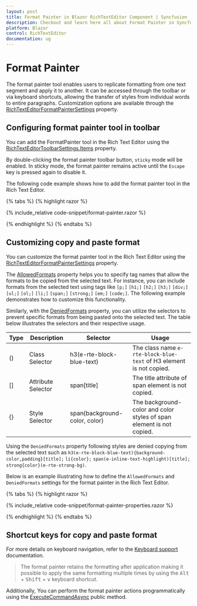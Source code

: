 ```yaml
---
layout: post
title: Format Painter in Blazor RichTextEditor Component | Syncfusion
description: Checkout and learn here all about Format Painter in Syncfusion Blazor RichTextEditor component and more.
platform: Blazor
control: RichTextEditor
documentation: ug
---
```


# Format Painter

The format painter tool enables users to replicate formatting from one text segment and apply it to another. It can be accessed through the toolbar or via keyboard shortcuts, allowing the transfer of styles from individual words to entire paragraphs. Customization options are available through the [RichTextEditorFormatPainterSettings](https://help.syncfusion.com/cr/blazor/Syncfusion.Blazor.RichTextEditor.RichTextEditorFormatPainterSettings.html) property.

## Configuring format painter tool in toolbar

You can add the FormatPainter tool in the Rich Text Editor using the [RichTextEditorToolbarSettings.Items](https://help.syncfusion.com/cr/blazor/Syncfusion.Blazor.RichTextEditor.RichTextEditorToolbarSettings.html#Syncfusion_Blazor_RichTextEditor_RichTextEditorToolbarSettings_Items) property.

By double-clicking the format painter toolbar button, `sticky` mode will be enabled. In sticky mode, the format painter remains active until the `Escape` key is pressed again to disable it.

The following code example shows how to add the format painter tool in the Rich Text Editor.

{% tabs %}
{% highlight razor %}

{% include_relative code-snippet/format-painter.razor %}

{% endhighlight %}
{% endtabs %}

## Customizing copy and paste format

You can customize the format painter tool in the Rich Text Editor using the [RichTextEditorFormatPainterSettings](https://help.syncfusion.com/cr/blazor/Syncfusion.Blazor.html) property.

The [AllowedFormats](https://help.syncfusion.com/cr/blazor/Syncfusion.Blazor.RichTextEditor.RichTextEditorFormatPainterSettings.html#Syncfusion_Blazor_RichTextEditor_RichTextEditorFormatPainterSettings_AllowedFormats) property helps you to specify tag names that allow the formats to be copied from the selected text. For instance, you can include formats from the selected text using tags like `[p;]` `[h1;]` `[h2;]` `[h3;]` `[div;]` `[ul;]` `[ol;]` `[li;]` `[span;]` `[strong;]` `[em;]` `[code;]`. The following example demonstrates how to customize this functionality.

Similarly, with the [DeniedFormats](https://help.syncfusion.com/cr/blazor/Syncfusion.Blazor.RichTextEditor.RichTextEditorFormatPainterSettings.html#Syncfusion_Blazor_RichTextEditor_RichTextEditorFormatPainterSettings_DeniedFormats) property, you can utilize the selectors to prevent specific formats from being pasted onto the selected text. The table below illustrates the selectors and their respective usage.

| Type | Description        | Selector                           | Usage                                                              |
|------|--------------------|------------------------------------|--------------------------------------------------------------------|
| ()   | Class Selector     | h3(e-rte-block-blue-text)          | The class name `e-rte-block-blue-text` of H3 element is not copied. |
| []   | Attribute Selector | span[title]                        | The title attribute of span element is not copied.                 |
| {}   | Style Selector     | span{background-color, color}      | The background-color and color styles of span element is not copied. |

Using the `DeniedFormats` property following styles are denied copying from the selected text such as `h3(e-rte-block-blue-text){background-color,padding}[title];` `li{color};` `span(e-inline-text-highlight)[title];` `strong{color}(e-rte-strong-bg)`.

Below is an example illustrating how to define the `AllowedFormats` and `DeniedFormats` settings for the format painter in the Rich Text Editor.

{% tabs %}
{% highlight razor %}

{% include_relative code-snippet/format-painter-properties.razor %}

{% endhighlight %}
{% endtabs %}

## Shortcut keys for copy and paste format

For more details on keyboard navigation, refer to the [Keyboard support](https://blazor.syncfusion.com/documentation/rich-text-editor/keyboard-support) documentation.

> The format painter retains the formatting after application making it possible to apply the same formatting multiple times by using the <kbd>Alt</kbd> + <kbd>Shift</kbd> + <kbd>v</kbd> keyboard shortcut.

Additionally, You can perform the format painter actions programmatically using the [ExecuteCommandAsync](
https://help.syncfusion.com/cr/blazor/Syncfusion.Blazor.RichTextEditor.SfRichTextEditor.html#Syncfusion_Blazor_RichTextEditor_SfRichTextEditor_ExecuteCommandAsync_Syncfusion_Blazor_RichTextEditor_CommandName_Syncfusion_Blazor_RichTextEditor_FormatPainterParams_Syncfusion_Blazor_RichTextEditor_ExecuteCommandOption_) public method.